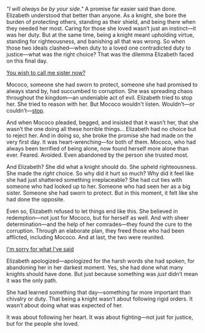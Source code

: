 <!-- title: Keeping My Promise -->

*"I will always be by your side."* A promise far easier said than done. Elizabeth understood that better than anyone. As a knight, she bore the burden of protecting others, standing as their shield, and being there when they needed her most. Caring for those she loved wasn’t just an instinct—it was her duty. But at the same time, being a knight meant upholding virtue, standing for righteousness, and banishing all that was wrong. So when those two ideals clashed—when duty to a loved one contradicted duty to justice—what was the right choice? That was the dilemma Elizabeth faced on this final day.

[You wish to call me sister now?](#embed:https://www.youtube.com/live/_urPfTQnLes?feature=shared&t=10236)

Mococo, someone she had sworn to protect, someone she had promised to always stand by, had succumbed to corruption. She was spreading chaos throughout the kingdom—an undeniable act of evil. Elizabeth tried to stop her. She tried to reason with her. But Mococo wouldn't listen. Wouldn’t—or couldn’t—[stop](https://www.youtube.com/live/_urPfTQnLes?feature=shared&t=10033).

And when Mococo pleaded, begged, and insisted that it wasn’t her, that she wasn’t the one doing all these horrible things… Elizabeth had no choice but to reject her. And in doing so, she broke the promise she had made on the very first day. It was heart-wrenching—for both of them. Mococo, who had always been terrified of being alone, now found herself more alone than ever. Feared. Avoided. Even abandoned by the person she trusted most.

And Elizabeth? She did what a knight should do. She upheld righteousness. She made the *right* choice. So why did it hurt so much? Why did it feel like she had just shattered something irreplaceable? She had cut ties with someone who had looked up to her. Someone who had seen her as a big sister. Someone she had sworn to protect. But in this moment, it felt like she had done the opposite.

Even so, Elizabeth refused to let things end like this. She believed in redemption—not just for Mococo, but for herself as well. And with sheer determination—and the help of her comrades—they found the cure to the corruption. Through an elaborate plan, they freed those who had been afflicted, including Mococo. And at last, the two were reunited.

[I'm sorry for what I've said](#embed:https://www.youtube.com/live/_urPfTQnLes?feature=shared&t=12661)

Elizabeth apologized—apologized for the harsh words she had spoken, for abandoning her in her darkest moment. Yes, she had done what many knights should have done. But just because something was *just* didn’t mean it was the only path.

She had learned something that day—something far more important than chivalry or duty. That being a knight wasn’t about following rigid orders. It wasn’t about doing what was expected of her.

It was about following her heart. It was about fighting—not just for justice, but for the people she loved.
